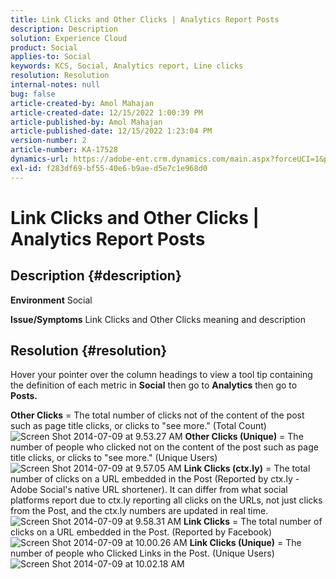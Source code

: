 ```yaml
---
title: Link Clicks and Other Clicks | Analytics Report Posts
description: Description
solution: Experience Cloud
product: Social
applies-to: Social
keywords: KCS, Social, Analytics report, Line clicks
resolution: Resolution
internal-notes: null
bug: false
article-created-by: Amol Mahajan
article-created-date: 12/15/2022 1:00:39 PM
article-published-by: Amol Mahajan
article-published-date: 12/15/2022 1:23:04 PM
version-number: 2
article-number: KA-17528
dynamics-url: https://adobe-ent.crm.dynamics.com/main.aspx?forceUCI=1&pagetype=entityrecord&etn=knowledgearticle&id=c7533577-787c-ed11-81ac-6045bd006b4b
exl-id: f283df69-bf55-40e6-b9ae-d5e7c1e968d0
---
```

# Link Clicks and Other Clicks | Analytics Report Posts

## Description {#description}

<b>Environment</b>
Social


<b>Issue/Symptoms</b>
Link Clicks and Other Clicks meaning and description


## Resolution {#resolution}


Hover your pointer over the column headings to view a tool tip containing the definition of each metric in <b>Social</b> then go to <b>Analytics</b> then go to <b>Posts.</b>

<b>Other Clicks</b> = The total number of clicks not of the content of the post such as page title clicks, or clicks to "see more." (Total Count)
![Screen Shot 2014-07-09 at 9.53.27 AM](https://helpx.adobe.com/content/dam/help/en/social/kb/link-clicks-click-definitions/jcr%3acontent/main-pars/image/Screen%20Shot%202014-07-09%20at%209.53.27%20AM.png "Screen Shot 2014-07-09 at 9.53.27 AM")
<b>Other Clicks (Unique)</b> = The number of people who clicked not on the content of the post such as page title clicks, or clicks to "see more." (Unique Users)
![Screen Shot 2014-07-09 at 9.57.05 AM](https://helpx.adobe.com/content/dam/help/en/social/kb/link-clicks-click-definitions/jcr%3acontent/main-pars/image_0/Screen%20Shot%202014-07-09%20at%209.57.05%20AM.png "Screen Shot 2014-07-09 at 9.57.05 AM")
<b>Link Clicks (ctx.ly)</b> = The total number of clicks on a URL embedded in the Post (Reported by ctx.ly - Adobe Social's native URL shortener). It can differ from what social platforms report due to ctx.ly reporting all clicks on the URLs, not just clicks from the Post, and the ctx.ly numbers are updated in real time.
![Screen Shot 2014-07-09 at 9.58.31 AM](https://helpx.adobe.com/content/dam/help/en/social/kb/link-clicks-click-definitions/jcr%3acontent/main-pars/image_1/Screen%20Shot%202014-07-09%20at%209.58.31%20AM.png "Screen Shot 2014-07-09 at 9.58.31 AM")
<b>Link Clicks</b> = The total number of clicks on a URL embedded in the Post. (Reported by Facebook)
![Screen Shot 2014-07-09 at 10.00.26 AM](https://helpx.adobe.com/content/dam/help/en/social/kb/link-clicks-click-definitions/jcr%3acontent/main-pars/image_2/Screen%20Shot%202014-07-09%20at%2010.00.26%20AM.png "Screen Shot 2014-07-09 at 10.00.26 AM")
<b>Link Clicks (Unique)</b> = The number of people who Clicked Links in the Post. (Unique Users)
![Screen Shot 2014-07-09 at 10.02.18 AM](https://helpx.adobe.com/content/dam/help/en/social/kb/link-clicks-click-definitions/jcr%3acontent/main-pars/image_3/Screen%20Shot%202014-07-09%20at%2010.02.18%20AM.png "Screen Shot 2014-07-09 at 10.02.18 AM")
